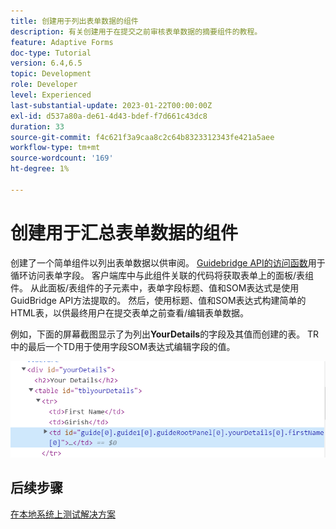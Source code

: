```yaml
---
title: 创建用于列出表单数据的组件
description: 有关创建用于在提交之前审核表单数据的摘要组件的教程。
feature: Adaptive Forms
doc-type: Tutorial
version: 6.4,6.5
topic: Development
role: Developer
level: Experienced
last-substantial-update: 2023-01-22T00:00:00Z
exl-id: d537a80a-de61-4d43-bdef-f7d661c43dc8
duration: 33
source-git-commit: f4c621f3a9caa8c2c64b8323312343fe421a5aee
workflow-type: tm+mt
source-wordcount: '169'
ht-degree: 1%

---
```


# 创建用于汇总表单数据的组件

创建了一个简单组件以列出表单数据以供审阅。 [Guidebridge API的访问函数](https://developer.adobe.com/experience-manager/reference-materials/6-5/forms/javascript-api/GuideBridge.html?q=visit)用于循环访问表单字段。 客户端库中与此组件关联的代码将获取表单上的面板/表组件。 从此面板/表组件的子元素中，表单字段标题、值和SOM表达式是使用GuidBridge API方法提取的。 然后，使用标题、值和SOM表达式构建简单的HTML表，以供最终用户在提交表单之前查看/编辑表单数据。

例如，下面的屏幕截图显示了为列出&#x200B;**YourDetails**&#x200B;的字段及其值而创建的表。 TR中的最后一个TD用于使用字段SOM表达式编辑字段的值。

![visit-func](assets/visit-function.png)

## 后续步骤

[在本地系统上测试解决方案](./deploy-on-your-system.md)
